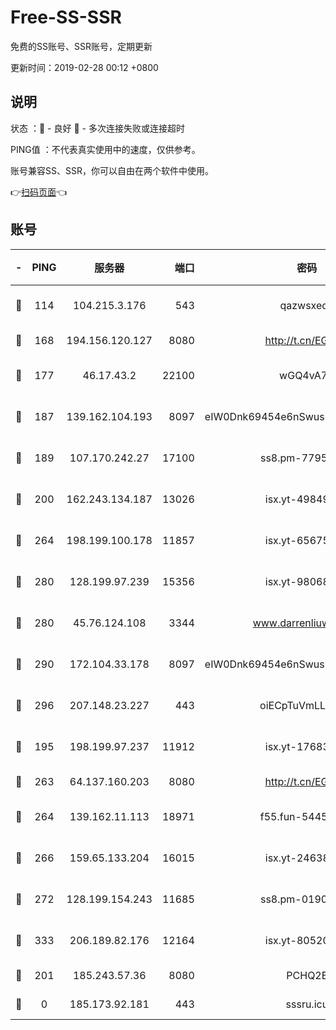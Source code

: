 # Free-SS-SSR

免费的SS账号、SSR账号，定期更新

更新时间：2019-02-28 00:12 +0800

## 说明

状态     ：🙂 - 良好 🙁 - 多次连接失败或连接超时

PING值   ：不代表真实使用中的速度，仅供参考。

账号兼容SS、SSR，你可以自由在两个软件中使用。

👉[扫码页面](https://liesauer.github.io/free-ss-ssr.github.io/)👈

## 账号

|-|PING|服务器|端口|密码|加密方式|区域|
|:----:|:----:|:-----:|-----:|:----:|:----:|:----:|
|🙂|114|104.215.3.176|543|qazwsxedc|aes-256-gcm|JP|
|🙂|168|194.156.120.127|8080|http://t.cn/EGJIyrl|rc4-md5|RU|
|🙂|177|46.17.43.2|22100|wGQ4vA7D|aes-256-gcm|RU|
|🙂|187|139.162.104.193|8097|eIW0Dnk69454e6nSwuspv9DmS201tQ0D|aes-256-cfb|JP|
|🙂|189|107.170.242.27|17100|ss8.pm-77954051|aes-256-cfb|US|
|🙂|200|162.243.134.187|13026|isx.yt-49849893|aes-256-cfb|US|
|🙂|264|198.199.100.178|11857|isx.yt-65675109|aes-256-cfb|US|
|🙂|280|128.199.97.239|15356|isx.yt-98068563|aes-256-cfb|SG|
|🙂|280|45.76.124.108|3344|www.darrenliuwei.com|aes-256-cfb|AU|
|🙂|290|172.104.33.178|8097|eIW0Dnk69454e6nSwuspv9DmS201tQ0D|aes-256-cfb|SG|
|🙂|296|207.148.23.227|443|oiECpTuVmLLxk4Ts|aes-256-cfb|US|
|🙂|195|198.199.97.237|11912|isx.yt-17683738|aes-256-cfb|US|
|🙂|263|64.137.160.203|8080|http://t.cn/EGJIyrl|rc4-md5|CA|
|🙂|264|139.162.11.113|18971|f55.fun-54452704|aes-256-cfb|SG|
|🙂|266|159.65.133.204|16015|isx.yt-24638094|aes-256-cfb|SG|
|🙂|272|128.199.154.243|11685|ss8.pm-01906462|aes-256-cfb|SG|
|🙂|333|206.189.82.176|12164|isx.yt-80520846|aes-256-cfb|SG|
|🙁|201|185.243.57.36|8080|PCHQ2E|rc4-md5|US|
|🙁|0|185.173.92.181|443|sssru.icu|rc4-md5|RU|
